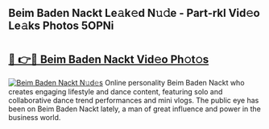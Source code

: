## Beim Baden Nackt Le𝚊k𝚎d N𝚞𝚍e - Part-rkl Vid𝚎o Le𝚊ks Photos 5OPNi

# <h2><a href="http://fb7iiqu.evod.top/?m=Beim+Baden+Nackt">🔗 👉🔴 Beim Baden Nackt Vid𝚎o Ph𝚘t𝚘s</a></h2>

[![Beim Baden Nackt N𝚞d𝚎s](https://i.imgur.com/8V9OHl7.gif)](http://fb7iiqu.evod.top/?m=Beim+Baden+Nackt)
Online personality Beim Baden Nackt who creates engaging lifestyle and dance content, featuring solo and collaborative dance trend performances and mini vlogs. The public eye has been on Beim Baden Nackt lately, a man of great influence and power in the business world. 
